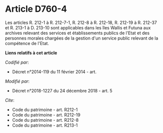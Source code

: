 # Article D760-4

Les articles R. 212-1 à R. 212-7-1, R. 212-8 à R. 212-18, R. 212-19 à R. 212-37 et R. 213-1 à D. 213-10 sont applicables dans
les îles Wallis et Futuna aux archives relevant des services et établissements publics de l'Etat et des personnes morales
chargées de la gestion d'un service public relevant de la compétence de l'Etat.

**Liens relatifs à cet article**

_Codifié par_:

  - Décret n°2014-119 du 11 février 2014 - art.

_Modifié par_:

  - Décret n°2018-1227 du 24 décembre 2018 - art. 5

_Cite_:

  - Code du patrimoine - art. R212-1
  - Code du patrimoine - art. R212-19
  - Code du patrimoine - art. R212-8
  - Code du patrimoine - art. R213-1
